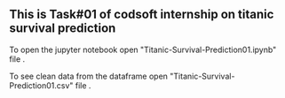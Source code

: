## This is Task#01 of codsoft internship on titanic survival prediction

To open the jupyter notebook open "Titanic-Survival-Prediction01.ipynb" file .

To see clean data from the dataframe open "Titanic-Survival-Prediction01.csv" file . 
